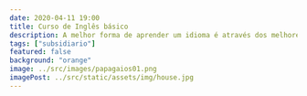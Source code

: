 ```yaml
---
date: 2020-04-11 19:00
title: Curso de Inglês básico
description: A melhor forma de aprender um idioma é através dos melhores escritores da língua.
tags: ["subsidiario"]
featured: false
background: "orange"
image: ../src/images/papagaios01.png
imagePost: ../src/static/assets/img/house.jpg
---
```

